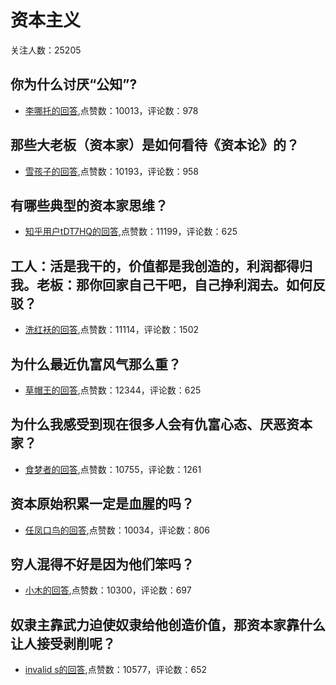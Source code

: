 #  资本主义 
关注人数：25205
## 你为什么讨厌“公知”?
- [李哪托的回答](https://www.zhihu.com/question/381701152/answer/1317532542),点赞数：10013，评论数：978
## 那些大老板（资本家）是如何看待《资本论》的？
- [雪孩子的回答](https://www.zhihu.com/question/391374819/answer/1210014345),点赞数：10193，评论数：958
## 有哪些典型的资本家思维？
- [知乎用户tDT7HQ的回答](https://www.zhihu.com/question/306052079/answer/742705522),点赞数：11199，评论数：625
## 工人：活是我干的，价值都是我创造的，利润都得归我。老板：那你回家自己干吧，自己挣利润去。如何反驳？
- [洗红袄的回答](https://www.zhihu.com/question/436041262/answer/1651201179),点赞数：11114，评论数：1502
## 为什么最近仇富风气那么重？
- [草帽王的回答](https://www.zhihu.com/question/491897047/answer/-1929762264),点赞数：12344，评论数：625
## 为什么我感受到现在很多人会有仇富心态、厌恶资本家？
- [食梦者的回答](https://www.zhihu.com/question/391794083/answer/1645945777),点赞数：10755，评论数：1261
## 资本原始积累一定是血腥的吗？
- [任凤口鸟的回答](https://www.zhihu.com/question/350460062/answer/871825794),点赞数：10034，评论数：806
## 穷人混得不好是因为他们笨吗？
- [小木的回答](https://www.zhihu.com/question/486297843/answer/2144372058),点赞数：10300，评论数：697
## 奴隶主靠武力迫使奴隶给他创造价值，那资本家靠什么让人接受剥削呢？
- [invalid s的回答](https://www.zhihu.com/question/428415638/answer/1612450621),点赞数：10577，评论数：652
